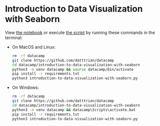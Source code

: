 # Introduction to Data Visualization with Seaborn

View [the notebook](introduction-to-data-visualization-with-seaborn.ipynb) or execute [the script](introduction-to-data-visualization-with-seaborn.py) by running these commands in the terminal:

- On MacOS and Linux:

    ``` bash
    rm -rf datacamp
    git clone https://github.com/datttrian/datacamp
    cd datacamp/introduction-to-data-visualization-with-seaborn
    python3 -m venv datacamp && source datacamp/bin/activate
    pip install -r requirements.txt
    python3 introduction-to-data-visualization-with-seaborn.py
    ```

- On Windows:

    ``` bash
    rm -rf datacamp
    git clone https://github.com/datttrian/datacamp
    cd datacamp/introduction-to-data-visualization-with-seaborn
    python3 -m venv datacamp && datacamp\Scripts\activate.bat
    pip install -r requirements.txt
    python3 introduction-to-data-visualization-with-seaborn.py
    ```
